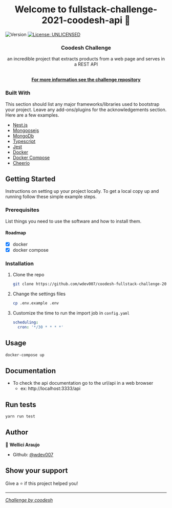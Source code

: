 <h1 align="center">Welcome to fullstack-challenge-2021-coodesh-api 👋</h1>
<p>
  <img alt="Version" src="https://img.shields.io/badge/version-0.0.1-blue.svg?cacheSeconds=2592000" />
  <a href="#" target="_blank">
    <img alt="License: UNLICENSED" src="https://img.shields.io/badge/License-UNLICENSED-yellow.svg" />
  </a>
</p>

<div align="center">
  <h3 align="center">Coodesh Challenge</h3>
  <p align="center">
  an incredible project that extracts products from a web page and serves in a REST API
  </p>
  <br/>
  <a href="https://lab.coodesh.com/wja1/fullstack-challenge-2021?utm_source=mail&utm_medium=sendgrid&utm_campaign=website"><strong>For more information see the challenge repository</strong></a>

</div>

### Built With

This section should list any major frameworks/libraries used to bootstrap your project. Leave any add-ons/plugins for the acknowledgements section. Here are a few examples.

- [Nest.js](https://nestjs.com/)
- [Mongoosejs](https://mongoosejs.com/)
- [MongoDb](https://www.mongodb.com/)
- [Typescript](https://www.typescriptlang.org/)
- [Jest](https://jestjs.io/docs/getting-started/)
- [Docker](https://www.docker.com/)
- [Docker Compose](https://docs.docker.com/compose/)
- [Cheerio](https://cheerio.js.org/)

<!-- GETTING STARTED -->

## Getting Started

Instructions on setting up your project locally.
To get a local copy up and running follow these simple example steps.

### Prerequisites

List things you need to use the software and how to install them.

#### Roadmap

- [x] docker
- [x] docker compose

### Installation

1. Clone the repo
   ```sh
   git clone https://github.com/wdev007/coodesh-fullstack-challenge-2021-api
   ```
2. Change the settings files
   ```sh
   cp .env.example .env
   ```
3. Customize the time to run the import job in `config.yaml`
   ```yaml
   scheduling:
     cron: '*/30 * * * *'
   ```

## Usage

```sh
docker-compose up
```

## Documentation

- To check the api documentation go to the url/api in a web browser
  - ex: http://localhost:3333/api

## Run tests

```sh
yarn run test
```

## Author

👤 **Wellici Araujo**

- Github: [@wdev007](https://github.com/wdev007)

## Show your support

Give a ⭐️ if this project helped you!

---

_[Challenge by coodesh](https://coodesh.com/)_
